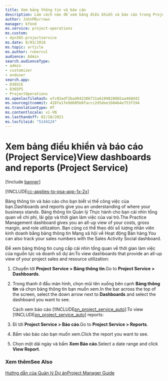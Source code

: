 ```yaml
---
title: Xem bảng thông tin và báo cáo
description: Làm cách nào để xem bảng điều khiển và báo cáo trong Project Service
author: JohnPBurrows
manager: kfend
ms.service: project-operations
ms.custom:
- dyn365-projectservice
ms.date: 8/03/2018
ms.topic: article
ms.author: ruhercul
audience: Admin
search.audienceType:
- admin
- customizer
- enduser
search.app:
- D365CE
- D365PS
- ProjectOperations
ms.openlocfilehash: efc03adf2bad942386731a6189828802aa468d42
ms.sourcegitcommit: 418fa1fe9d605b8faccc2d5dee1b04b4e753f194
ms.translationtype: HT
ms.contentlocale: vi-VN
ms.lasthandoff: 02/10/2021
ms.locfileid: "5144124"
---
```

# <a name="view-dashboards-and-reports-project-service"></a><span data-ttu-id="845c0-103">Xem bảng điều khiển và báo cáo (Project Service)</span><span class="sxs-lookup"><span data-stu-id="845c0-103">View dashboards and reports (Project Service)</span></span>

[!include [banner](../includes/psa-now-project-operations.md)]

[!INCLUDE[cc-applies-to-psa-app-1x-2x](../includes/cc-applies-to-psa-app-1x-2x.md)]

<span data-ttu-id="845c0-104">Bảng thông tin và báo cáo cho bạn biết vị thế công việc của bạn.</span><span class="sxs-lookup"><span data-stu-id="845c0-104">Dashboards and reports give you an understanding of where your business stands.</span></span> <span data-ttu-id="845c0-105">Bảng thông tin Quản lý Thực hành cho bạn cái nhìn tổng quan về chi phí, lãi gộp và thời gian làm việc của vai trò.</span><span class="sxs-lookup"><span data-stu-id="845c0-105">The Practice Management dashboard gives you an all-up view of your costs, gross margin, and role utilization.</span></span> <span data-ttu-id="845c0-106">Bạn cũng có thể theo dõi số lượng nhân viên kinh doanh bằng bảng thông tin Mạng xã hội về Hoạt động Bán hàng.</span><span class="sxs-lookup"><span data-stu-id="845c0-106">You can also track your sales numbers with the Sales Activity Social dashboard.</span></span>  
  
 <span data-ttu-id="845c0-107">Để xem bảng thông tin cung cấp cái nhìn tổng quan về thời gian làm việc của nguồn lực và doanh số dự án:</span><span class="sxs-lookup"><span data-stu-id="845c0-107">To view dashboards that provide an all-up view of your project sales and resource utilization:</span></span>  
  
1. <span data-ttu-id="845c0-108">Chuyển tới **Project Service > Bảng thông tin**.</span><span class="sxs-lookup"><span data-stu-id="845c0-108">Go to **Project Service > Dashboards**.</span></span>  
  
2. <span data-ttu-id="845c0-109">Trong thanh ở đầu màn hình, chọn mũi tên xuống bên cạnh **Bảng thông tin** và chọn bảng thông tin bạn muốn xem.</span><span class="sxs-lookup"><span data-stu-id="845c0-109">In the bar across the top of the screen, select the down arrow next to **Dashboards** and select the dashboard you want to see.</span></span>  
  
   <span data-ttu-id="845c0-110">Cách xem báo cáo [!INCLUDE[pn_project_service_auto](../includes/pn-project-service-auto.md)]:</span><span class="sxs-lookup"><span data-stu-id="845c0-110">To view [!INCLUDE[pn_project_service_auto](../includes/pn-project-service-auto.md)] reports:</span></span>  
  
3. <span data-ttu-id="845c0-111">Đi tới **Project Service > Báo cáo**.</span><span class="sxs-lookup"><span data-stu-id="845c0-111">Go to **Project Service > Reports**.</span></span>  
  
4. <span data-ttu-id="845c0-112">Bấm vào báo cáo bạn muốn xem.</span><span class="sxs-lookup"><span data-stu-id="845c0-112">Click the report you want to see.</span></span>  
  
5. <span data-ttu-id="845c0-113">Chọn một dải ngày và bấm **Xem Báo cáo**.</span><span class="sxs-lookup"><span data-stu-id="845c0-113">Select a date range and click **View Report**.</span></span>  
  
### <a name="see-also"></a><span data-ttu-id="845c0-114">Xem thêm</span><span class="sxs-lookup"><span data-stu-id="845c0-114">See Also</span></span>  
 [<span data-ttu-id="845c0-115">Hướng dẫn của Quản lý Dự án</span><span class="sxs-lookup"><span data-stu-id="845c0-115">Project Manager Guide</span></span>](../psa/project-manager-guide.md)
